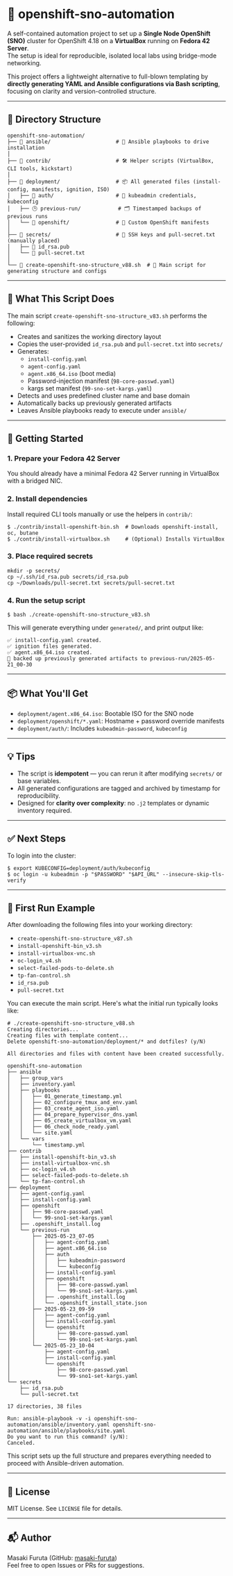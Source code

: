 # 🚀 openshift-sno-automation

A self-contained automation project to set up a **Single Node OpenShift (SNO)** cluster for OpenShift 4.18 on a **VirtualBox** running on **Fedora 42 Server**.  
The setup is ideal for reproducible, isolated local labs using bridge-mode networking.

This project offers a lightweight alternative to full-blown templating by **directly generating YAML and Ansible configurations via Bash scripting**, focusing on clarity and version-controlled structure.

---

## 📁 Directory Structure

```
openshift-sno-automation/
├── 📂 ansible/                     # 📜 Ansible playbooks to drive installation
│
├── 📂 contrib/                     # 🛠️ Helper scripts (VirtualBox, CLI tools, kickstart)
│
├── 📂 deployment/                  # 📦 All generated files (install-config, manifests, ignition, ISO)
│   ├── 🔐 auth/                    # 🔑 kubeadmin credentials, kubeconfig
│   ├── 🕒 previous-run/            # 🗂️ Timestamped backups of previous runs
│   └── 🧾 openshift/               # 🧩 Custom OpenShift manifests
│
├── 📂 secrets/                     # 🔐 SSH keys and pull-secret.txt (manually placed)
│   ├── 🔑 id_rsa.pub
│   └── 🧾 pull-secret.txt
│
└── 🧰 create-openshift-sno-structure_v88.sh  # 🚀 Main script for generating structure and configs
```

---

## 🔧 What This Script Does

The main script `create-openshift-sno-structure_v83.sh` performs the following:

- Creates and sanitizes the working directory layout
- Copies the user-provided `id_rsa.pub` and `pull-secret.txt` into `secrets/`
- Generates:
  - `install-config.yaml`
  - `agent-config.yaml`
  - `agent.x86_64.iso` (boot media)
  - Password-injection manifest (`98-core-passwd.yaml`)
  - kargs set manifest (`99-sno-set-kargs.yaml`)
- Detects and uses predefined cluster name and base domain
- Automatically backs up previously generated artifacts
- Leaves Ansible playbooks ready to execute under `ansible/`

---

## 🚀 Getting Started

### 1. Prepare your Fedora 42 Server

You should already have a minimal Fedora 42 Server running in VirtualBox with a bridged NIC.

### 2. Install dependencies

Install required CLI tools manually or use the helpers in `contrib/`:

```
$ ./contrib/install-openshift-bin.sh  # Downloads openshift-install, oc, butane
$ ./contrib/install-virtualbox.sh     # (Optional) Installs VirtualBox
```

### 3. Place required secrets

```
mkdir -p secrets/
cp ~/.ssh/id_rsa.pub secrets/id_rsa.pub
cp ~/Downloads/pull-secret.txt secrets/pull-secret.txt
```

### 4. Run the setup script

```
$ bash ./create-openshift-sno-structure_v83.sh
```

This will generate everything under `generated/`, and print output like:

```
✅ install-config.yaml created.
✅ ignition files generated.
✅ agent.x86_64.iso created.
📁 backed up previously generated artifacts to previous-run/2025-05-21_00-30
```

---

## 📦 What You'll Get

- `deployment/agent.x86_64.iso`: Bootable ISO for the SNO node
- `deployment/openshift/*.yaml`: Hostname + password override manifests
- `deployment/auth/`: Includes `kubeadmin-password`, `kubeconfig`

---

## 💡 Tips

- The script is **idempotent** — you can rerun it after modifying `secrets/` or base variables.
- All generated configurations are tagged and archived by timestamp for reproducibility.
- Designed for **clarity over complexity**: no `.j2` templates or dynamic inventory required.

---

## ✅ Next Steps

To login into the cluster:
```
$ export KUBECONFIG=deployment/auth/kubeconfig
$ oc login -u kubeadmin -p "$PASSWORD" "$API_URL" --insecure-skip-tls-verify
```
---
## 🧪 First Run Example

After downloading the following files into your working directory:

- `create-openshift-sno-structure_v87.sh`
- `install-openshift-bin_v3.sh`
- `install-virtualbox-vnc.sh`
- `oc-login_v4.sh`
- `select-failed-pods-to-delete.sh`
- `tp-fan-control.sh`
- `id_rsa.pub`
- `pull-secret.txt`

You can execute the main script. Here's what the initial run typically looks like:

```
# ./create-openshift-sno-structure_v88.sh 
Creating directories...
Creating files with template content...
Delete openshift-sno-automation/deployment/* and dotfiles? (y/N)

All directories and files with content have been created successfully.

openshift-sno-automation
├── ansible
│   ├── group_vars
│   ├── inventory.yaml
│   ├── playbooks
│   │   ├── 01_generate_timestamp.yml
│   │   ├── 02_configure_tmux_and_env.yaml
│   │   ├── 03_create_agent_iso.yaml
│   │   ├── 04_prepare_hypervisor_dns.yaml
│   │   ├── 05_create_virtualbox_vm.yaml
│   │   ├── 06_check_node_ready.yaml
│   │   └── site.yaml
│   └── vars
│       └── timestamp.yml
├── contrib
│   ├── install-openshift-bin_v3.sh
│   ├── install-virtualbox-vnc.sh
│   ├── oc-login_v4.sh
│   ├── select-failed-pods-to-delete.sh
│   └── tp-fan-control.sh
├── deployment
│   ├── agent-config.yaml
│   ├── install-config.yaml
│   ├── openshift
│   │   ├── 98-core-passwd.yaml
│   │   └── 99-sno1-set-kargs.yaml
│   ├── .openshift_install.log
│   └── previous-run
│       ├── 2025-05-23_07-05
│       │   ├── agent-config.yaml
│       │   ├── agent.x86_64.iso
│       │   ├── auth
│       │   │   ├── kubeadmin-password
│       │   │   └── kubeconfig
│       │   ├── install-config.yaml
│       │   ├── openshift
│       │   │   ├── 98-core-passwd.yaml
│       │   │   └── 99-sno1-set-kargs.yaml
│       │   ├── .openshift_install.log
│       │   └── .openshift_install_state.json
│       ├── 2025-05-23_09-59
│       │   ├── agent-config.yaml
│       │   ├── install-config.yaml
│       │   └── openshift
│       │       ├── 98-core-passwd.yaml
│       │       └── 99-sno1-set-kargs.yaml
│       └── 2025-05-23_10-04
│           ├── agent-config.yaml
│           ├── install-config.yaml
│           └── openshift
│               ├── 98-core-passwd.yaml
│               └── 99-sno1-set-kargs.yaml
└── secrets
    ├── id_rsa.pub
    └── pull-secret.txt

17 directories, 38 files

Run: ansible-playbook -v -i openshift-sno-automation/ansible/inventory.yaml openshift-sno-automation/ansible/playbooks/site.yaml
Do you want to run this command? (y/N): 
Canceled.

```

This script sets up the full structure and prepares everything needed to proceed with Ansible-driven automation.

---

## 📜 License

MIT License. See `LICENSE` file for details.

---

## 📬 Author

Masaki Furuta (GitHub: [masaki-furuta](https://github.com/masaki-furuta))  
Feel free to open Issues or PRs for suggestions.
